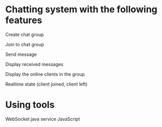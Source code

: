 # Chatting system with the following features
Create chat group

Join to chat group

Send message

Display received messages

Display the online clients in the group

Realtime state (client joined, client left)

# Using tools
WebSocket java service
JavaScript

